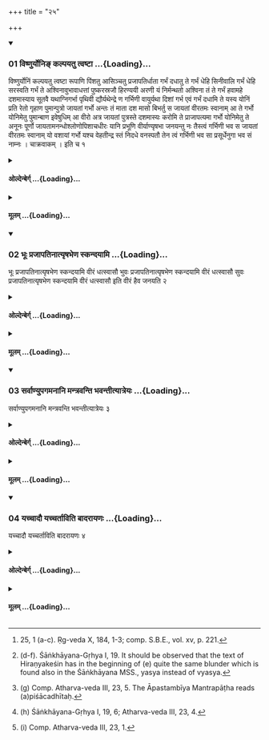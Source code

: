 +++
title = "२५"

+++

<div class="js_include" includetitle="true" newlevelforh1="3" unfilled url="/vedAH_yajuH/taittirIyam/sUtram/hiraNyakeshI/gRhyam/vishvAsa-prastutiH/1/25/01_viShNuryoni~N_kalpayatu_tva.md">
<details open><summary><h3>01 विष्णुर्योनिङ् कल्पयतु त्वष्टा ...{Loading}...</h3></summary>

विष्णुर्योनिं कल्पयतु त्वष्टा रूपाणि पिंशतु आसिञ्चतु प्रजापतिर्धाता गर्भं दधातु ते गर्भं धेहि सिनीवालि गर्भं धेहि सरस्वति गर्भं ते अश्विनावुभावाधत्तां पुष्करस्रजौ हिरण्ययी अरणी यं निर्मन्थतो अश्विना तं ते गर्भं हवामहे दशमास्याय सूतवै यथाग्निगर्भा पृथिवी द्यौर्यथेन्द्रे ण गर्भिणी वायुर्यथा दिशां गर्भ एवं गर्भं दधामि ते यस्य योनिं प्रति रेतो गृहाण पुमान्पुत्रो जायतां गर्भो अन्तः तं माता दश मासो बिभर्तु स जायतां वीरतमः स्वानाम् आ ते गर्भो योनिमेतु पुमान्बाण इवेषुधिम् आ वीरो अत्र जायतां पुत्रस्ते दशमास्यः करोमि ते प्राजापत्यमा गर्भो योनिमेतु ते अनूनः पूर्णो जायतामनन्धोश्लोणोपिशाचधीरः यानि प्रभूणि वीर्याण्यृषभा जनयन्तु नः तैस्त्वं गर्भिणी भव स जायतां वीरतमः स्वानाम् यो वशायां गर्भो यश्च वेहतीन्द्र स्तं निदधे वनस्पतौ तेन त्वं गर्भिणी भव सा प्रसूर्धेनुगा भव सं नाम्नः । चाक्रवाकम् । इति च १
</details>
</div>
<div class="js_include collapsed" newlevelforh1="4" title="ओल्देन्बेर्ग्" unfilled url="/vedAH_yajuH/taittirIyam/sUtram/hiraNyakeshI/gRhyam/oldenberg/1/25/01_viShNuryoni~N_kalpayatu_tva.md">
<details><summary><h4>ओल्देन्बेर्ग् ...{Loading}...</h4></summary>

1. [^1]  (a) 'May Viṣṇu make thy womb ready; may Tvaṣṭṛ frame the shape (of the child); may Prajāpati pour forth (the sperm); may Dhātṛ give thee conception!


[^1]:  25, 1 (a-c). Ṛg-veda X, 184, 1-3; comp. S.B.E., vol. xv, p. 221.

(b) 'Give conception, Sinīvālī; give conception, Sarasvatī! May the two Aśvins, wreathed with lotus, give conception to thee!

(c) 'The embryo which the two Aśvins produce with their golden kindling-sticks: that embryo we call into thy womb, that thou mayst give birth to it after ten months.

(d) [^2]  'As the earth is pregnant with Agni, as the heaven is with Indra pregnant, as Vāyu dwells in the womb of the regions (of the earth), thus I place an embryo into thy womb.


[^2]:  (d-f). Śāṅkhāyana-Gṛhya I, 19. It should be observed that the text of Hiraṇyakeśin has in the beginning of (e) quite the same blunder which is found also in the Śāṅkhāyana MSS., yasya instead of vyasya.

(e) 'Open thy womb; take in the sperm; may a male child, an embryo be begotten in the womb. The mother bears him ten months; may he be born, the most valiant of his kin.

(f) 'May a male embryo enter thy womb, as an arrow the quiver; may a man be born here, thy son, after ten months.

(g) [^3]  'I do with thee (the work) that is sacred to Prajāpati; may an embryo enter thy womb. May a child be born without deficiency, with all its limbs, not blind, not lame, not sucked out by Piśācas.


[^3]:  (g) Comp. Atharva-veda III, 23, 5. The Āpastambīya Mantrapāṭha reads (a)piśācadhītaḥ.

(h) [^4]  'By the superior powers which the bulls shall produce for us, thereby become thou pregnant; may he be born, the most valiant of his kin.


[^4]:  (h) Śāṅkhāyana-Gṛhya I, 19, 6; Atharva-veda III, 23, 4.

(i) [^5]  'Indra has laid down in the tree the embryo of the sterile cow and of the cow that prematurely produces; thereby become thou pregnant; be a well-breeding cow' - 


[^5]:  (i) Comp. Atharva-veda III, 23, 1.

And (besides with the two Mantras), 'United are our names' (above, 24, 4), and, 'The concord of the cakravāka birds' (24, 6).

</details>
</div>
<div class="js_include collapsed" newlevelforh1="4" title="मूलम्" unfilled url="/vedAH_yajuH/taittirIyam/sUtram/hiraNyakeshI/gRhyam/mUlam/1/25/01_viShNuryoni~N_kalpayatu_tva.md">
<details><summary><h4>मूलम् ...{Loading}...</h4></summary>

विष्णुर्योनिं कल्पयतु त्वष्टा रूपाणि पिंशतु आसिञ्चतु प्रजापतिर्धाता गर्भं दधातु ते गर्भं धेहि सिनीवालि गर्भं धेहि सरस्वति गर्भं ते अश्विनावुभावाधत्तां पुष्करस्रजौ हिरण्ययी अरणी यं निर्मन्थतो अश्विना तं ते गर्भं हवामहे दशमास्याय सूतवै यथाग्निगर्भा पृथिवी द्यौर्यथेन्द्रे ण गर्भिणी वायुर्यथा दिशां गर्भ एवं गर्भं दधामि ते यस्य योनिं प्रति रेतो गृहाण पुमान्पुत्रो जायतां गर्भो अन्तः तं माता दश मासो बिभर्तु स जायतां वीरतमः स्वानाम् आ ते गर्भो योनिमेतु पुमान्बाण इवेषुधिम् आ वीरो अत्र जायतां पुत्रस्ते दशमास्यः करोमि ते प्राजापत्यमा गर्भो योनिमेतु ते अनूनः पूर्णो जायतामनन्धोश्लोणोपिशाचधीरः यानि प्रभूणि वीर्याण्यृषभा जनयन्तु नः तैस्त्वं गर्भिणी भव स जायतां वीरतमः स्वानाम् यो वशायां गर्भो यश्च वेहतीन्द्र स्तं निदधे वनस्पतौ तेन त्वं गर्भिणी भव सा प्रसूर्धेनुगा भव सं नाम्नः । चाक्रवाकम् । इति च १
</details>
</div>
<div class="js_include" includetitle="true" newlevelforh1="3" unfilled url="/vedAH_yajuH/taittirIyam/sUtram/hiraNyakeshI/gRhyam/vishvAsa-prastutiH/1/25/02_bhUH_prajApatinAtyRShabheNa.md">
<details open><summary><h3>02 भूः प्रजापतिनात्यृषभेण स्कन्दयामि ...{Loading}...</h3></summary>

भूः प्रजापतिनात्यृषभेण स्कन्दयामि वीरं धत्स्वासौ भुवः प्रजापतिनात्यृषभेण स्कन्दयामि वीरं धत्स्वासौ सुवः प्रजापतिनात्यृषभेण स्कन्दयामि वीरं धत्स्वासौ इति वीरं हैव जनयति २
</details>
</div>
<div class="js_include collapsed" newlevelforh1="4" title="ओल्देन्बेर्ग्" unfilled url="/vedAH_yajuH/taittirIyam/sUtram/hiraNyakeshI/gRhyam/oldenberg/1/25/02_bhUH_prajApatinAtyRShabheNa.md">
<details><summary><h4>ओल्देन्बेर्ग् ...{Loading}...</h4></summary>

2. (He should cohabit with her with the formulas), 'Bhūḥ! Through Prajāpati, the highest bull, I pour forth (the sperm); conceive a valiant son, N.N.! Bhuvaḥ! Through Prajāpati, &c. - Suvaḥ! Through Prajāpati, &c.' Thus he will gain a valiant son.

</details>
</div>
<div class="js_include collapsed" newlevelforh1="4" title="मूलम्" unfilled url="/vedAH_yajuH/taittirIyam/sUtram/hiraNyakeshI/gRhyam/mUlam/1/25/02_bhUH_prajApatinAtyRShabheNa.md">
<details><summary><h4>मूलम् ...{Loading}...</h4></summary>

भूः प्रजापतिनात्यृषभेण स्कन्दयामि वीरं धत्स्वासौ भुवः प्रजापतिनात्यृषभेण स्कन्दयामि वीरं धत्स्वासौ सुवः प्रजापतिनात्यृषभेण स्कन्दयामि वीरं धत्स्वासौ इति वीरं हैव जनयति २
</details>
</div>
<div class="js_include" includetitle="true" newlevelforh1="3" unfilled url="/vedAH_yajuH/taittirIyam/sUtram/hiraNyakeshI/gRhyam/vishvAsa-prastutiH/1/25/03_sarvANyupagamanAni_mantrava.md">
<details open><summary><h3>03 सर्वाण्युपगमनानि मन्त्रवन्ति भवन्तीत्यात्रेयः ...{Loading}...</h3></summary>

सर्वाण्युपगमनानि मन्त्रवन्ति भवन्तीत्यात्रेयः ३
</details>
</div>
<div class="js_include collapsed" newlevelforh1="4" title="ओल्देन्बेर्ग्" unfilled url="/vedAH_yajuH/taittirIyam/sUtram/hiraNyakeshI/gRhyam/oldenberg/1/25/03_sarvANyupagamanAni_mantrava.md">
<details><summary><h4>ओल्देन्बेर्ग् ...{Loading}...</h4></summary>

3. The Mantras ought to be repeated whenever they cohabit, according to Ātreya,

</details>
</div>
<div class="js_include collapsed" newlevelforh1="4" title="मूलम्" unfilled url="/vedAH_yajuH/taittirIyam/sUtram/hiraNyakeshI/gRhyam/mUlam/1/25/03_sarvANyupagamanAni_mantrava.md">
<details><summary><h4>मूलम् ...{Loading}...</h4></summary>

सर्वाण्युपगमनानि मन्त्रवन्ति भवन्तीत्यात्रेयः ३
</details>
</div>
<div class="js_include" includetitle="true" newlevelforh1="3" unfilled url="/vedAH_yajuH/taittirIyam/sUtram/hiraNyakeshI/gRhyam/vishvAsa-prastutiH/1/25/04_yachchAdau_yachchartAviti_b.md">
<details open><summary><h3>04 यच्चादौ यच्चर्ताविति बादरायणः ...{Loading}...</h3></summary>

यच्चादौ यच्चर्ताविति बादरायणः ४
</details>
</div>
<div class="js_include collapsed" newlevelforh1="4" title="ओल्देन्बेर्ग्" unfilled url="/vedAH_yajuH/taittirIyam/sUtram/hiraNyakeshI/gRhyam/oldenberg/1/25/04_yachchAdau_yachchartAviti_b.md">
<details><summary><h4>ओल्देन्बेर्ग् ...{Loading}...</h4></summary>

4. Only the first time and after her monthly courses, according to Bādarāyaṇa.



</details>
</div>
<div class="js_include collapsed" newlevelforh1="4" title="मूलम्" unfilled url="/vedAH_yajuH/taittirIyam/sUtram/hiraNyakeshI/gRhyam/mUlam/1/25/04_yachchAdau_yachchartAviti_b.md">
<details><summary><h4>मूलम् ...{Loading}...</h4></summary>

यच्चादौ यच्चर्ताविति बादरायणः ४
</details>
</div>
